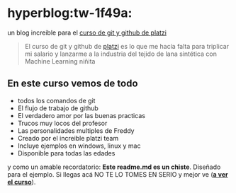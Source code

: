 # hyperblog:tw-1f49a:
un blog increible para el [curso de git y github de platzi](http://platzi.com/cursos/git-github/ "curso de git y github de platzi")
>El curso de git y github de [platzi](htpp://platzi.com/ "platzi") es lo que me hacía falta para triplicar mi salario y lanzarme a la industria del tejido de lana sintética con Machine Learning 
>niñita


## En este curso vemos de todo
* todos los comandos de git
* El flujo de trabajo de github
* El verdadero amor por las buenas practicas
* Trucos muy locos del profesor
* Las personalidades multiples de Freddy
* Creado por el increible platzi team
* Incluye ejemplos en windows, linux y mac
* Disponible para todas las edades

y como un amable recordatorio: **Este readme.md es un chiste**. Diseñado para el ejemplo. Si llegas acá NO TE LO TOMES EN SERIO y mejor ve (**[a ver  el curso](htpp://platzi.com/cursos/git-github/ "a ver  el curso")**).
